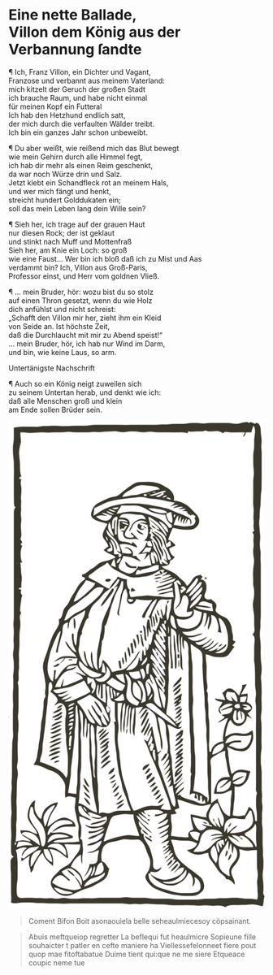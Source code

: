 # <a name="86"></a>Eine nette Ballade,<br /> Villon dem König aus der Verbannung ſandte

¶ Ich, Franz Villon, ein Dichter und Vagant,  
Franzose und verbannt aus meinem Vaterland:  
mich kitzelt der Geruch der großen Stadt  
ich brauche Raum, und habe nicht einmal  
für meinen Kopf ein Futteral  
Ich hab den Hetzhund endlich satt,  
der mich durch die verfaulten Wälder treibt.  
Ich bin ein ganzes Jahr schon unbeweibt.

¶ Du aber weißt, wie reißend mich das Blut bewegt  
wie mein Gehirn durch alle Himmel fegt,  
ich hab dir mehr als einen Reim geschenkt,  
da war noch Würze drin und Salz.  
Jetzt klebt ein Schandfleck rot an meinem Hals,  
und wer mich fängt und henkt,  
streicht hundert Golddukaten ein;  
soll das mein Leben lang dein Wille sein?

¶ Sieh her, ich trage auf der grauen Haut  
nur diesen Rock; der ist geklaut  
und stinkt nach Muff und Mottenfraß  
Sieh her, am Knie ein Loch: so groß  
wie eine Faust… Wer bin ich bloß
daß ich zu Mist und Aas  
verdammt bin? Ich, Villon aus Groß-Paris,  
<a name="87"></a>Professor einst, und Herr vom goldnen Vließ.

¶ … mein Bruder, hör: wozu bist du so stolz  
auf einen Thron gesetzt, wenn du wie Holz  
dich anfühlst und nicht schreist:  
„Schafft den Villon mir her, zieht ihm ein Kleid  
von Seide an. Ist höchste Zeit,  
daß die Durchlaucht mit mir zu Abend speist!“  
… mein Bruder, hör, ich hab nur Wind im Darm,  
und bin, wie keine Laus, so arm.

Untertänigste Nachschrift

¶ Auch so ein König neigt zuweilen sich  
zu seinem Untertan herab, und denkt wie ich:  
daß alle Menschen groß und klein  
am Ende sollen Brüder sein.

<a name="88"></a>![Nachbildung einer Tertseite der 1. Ausgabe. Paris 1489.](.gitbook/assets/villon.svg)

> Coment Bifon Boit asonaouiela
> belle seheaulmiecesoy cöpsainant.

> Abuis meftqueiop regretter
> La beflequi fut heaulmicre
> Sopieune fille souhaicter
> t patler en cefte maniere
> ha Viellessefelonneet fiere
> pout quop mae fitoftabatue
> Duime tient qui:que ne me siere
> Etqueace coupic neme tue
